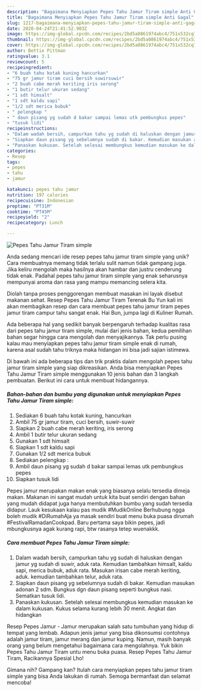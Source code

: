 ```yaml
---
description: "Bagaimana Menyiapkan Pepes Tahu Jamur Tiram simple Anti Gagal"
title: "Bagaimana Menyiapkan Pepes Tahu Jamur Tiram simple Anti Gagal"
slug: 1217-bagaimana-menyiapkan-pepes-tahu-jamur-tiram-simple-anti-gagal
date: 2020-04-24T21:41:52.903Z
image: https://img-global.cpcdn.com/recipes/2bd5a0861974abc4/751x532cq70/pepes-tahu-jamur-tiram-simple-foto-resep-utama.jpg
thumbnail: https://img-global.cpcdn.com/recipes/2bd5a0861974abc4/751x532cq70/pepes-tahu-jamur-tiram-simple-foto-resep-utama.jpg
cover: https://img-global.cpcdn.com/recipes/2bd5a0861974abc4/751x532cq70/pepes-tahu-jamur-tiram-simple-foto-resep-utama.jpg
author: Bettie Pittman
ratingvalue: 3.1
reviewcount: 5
recipeingredient:
- "6 buah tahu kotak kuning hancurkan"
- "75 gr jamur tiram cuci bersih suwirsuwir"
- "2 buah cabe merah keriting iris serong"
- "1 butir telur ukuran sedang"
- "1 sdt himsalt"
- "1 sdt kaldu sapi"
- "1/2 sdt merica bubuk"
- " pelengkap "
- " daun pisang yg sudah d bakar sampai lemas utk pembungkus pepes"
- "tusuk lidi"
recipeinstructions:
- "Dalam wadah bersih, campurkan tahu yg sudah di haluskan dengan jamur yg sudah di suwir, aduk rata. Kemudian tambahkan himsalt, kaldu sapi, merica bubuk, aduk rata. Masukan irisan cabe merah keriting, aduk. kemudian tambahkan telur, aduk rata."
- "Siapkan daun pisang yg sebelumnya sudah di bakar. Kemudian masukan adonan 2 sdm. Bungkus dgn daun pisang seperti bungkus nasi. Sematkan tusuk lidi."
- "Panaskan kukusan. Setelah selesai membungkus kemudian masukan ke dalam kukusan. Kukus selama kurang lebih 30 menit. Angkat dan hidangkan"
categories:
- Resep
tags:
- pepes
- tahu
- jamur

katakunci: pepes tahu jamur 
nutrition: 197 calories
recipecuisine: Indonesian
preptime: "PT31M"
cooktime: "PT45M"
recipeyield: "2"
recipecategory: Lunch

---
```



![Pepes Tahu Jamur Tiram simple](https://img-global.cpcdn.com/recipes/2bd5a0861974abc4/751x532cq70/pepes-tahu-jamur-tiram-simple-foto-resep-utama.jpg)

Anda sedang mencari ide resep pepes tahu jamur tiram simple yang unik? Cara membuatnya memang tidak terlalu sulit namun tidak gampang juga. Jika keliru mengolah maka hasilnya akan hambar dan justru cenderung tidak enak. Padahal pepes tahu jamur tiram simple yang enak seharusnya mempunyai aroma dan rasa yang mampu memancing selera kita.

Diolah tanpa proses penggorengan membuat masakan ini layak disebut makanan sehat. Resep Pepes Tahu Jamur Tiram Terenak Bu Yun kali ini akan membagikan resep dan cara membuat pepes tahu jamur tiram pepes jamur tiram campur tahu sangat enak. Hai Bun, jumpa lagi di Kuliner Rumah.

Ada beberapa hal yang sedikit banyak berpengaruh terhadap kualitas rasa dari pepes tahu jamur tiram simple, mulai dari jenis bahan, kedua pemilihan bahan segar hingga cara mengolah dan menyajikannya. Tak perlu pusing kalau mau menyiapkan pepes tahu jamur tiram simple enak di rumah, karena asal sudah tahu triknya maka hidangan ini bisa jadi sajian istimewa.


Di bawah ini ada beberapa tips dan trik praktis dalam mengolah pepes tahu jamur tiram simple yang siap dikreasikan. Anda bisa menyiapkan Pepes Tahu Jamur Tiram simple menggunakan 10 jenis bahan dan 3 langkah pembuatan. Berikut ini cara untuk membuat hidangannya.

<!--inarticleads1-->

##### Bahan-bahan dan bumbu yang digunakan untuk menyiapkan Pepes Tahu Jamur Tiram simple:

1. Sediakan 6 buah tahu kotak kuning, hancurkan
1. Ambil 75 gr jamur tiram, cuci bersih, suwir-suwir
1. Siapkan 2 buah cabe merah keriting, iris serong
1. Ambil 1 butir telur ukuran sedang
1. Gunakan 1 sdt himsalt
1. Siapkan 1 sdt kaldu sapi
1. Gunakan 1/2 sdt merica bubuk
1. Sediakan  pelengkap :
1. Ambil  daun pisang yg sudah d bakar sampai lemas utk pembungkus pepes
1. Siapkan tusuk lidi


Pepes jamur merupakan makan enak yang biasanya selalu tersedia dimeja makan. Makanan ini sangat mudah untuk kita buat sendiri dengan bahan yang mudah didapat juga hanya membutuhkan bumbu yang sudah tersedia didapur. Lauk kesukaan kalau pas mudik #MudikOnline Berhubung ngga boleh mudik #DiRumahAja ya masak sendiri buat menu buka puasa dirumah #FestivalRamadanCookpad. Baru pertama saya bikin pepes, jadi mbungkusnya agak kurang rapi, btw rasanya tetep wuenakkk. 

<!--inarticleads2-->

##### Cara membuat Pepes Tahu Jamur Tiram simple:

1. Dalam wadah bersih, campurkan tahu yg sudah di haluskan dengan jamur yg sudah di suwir, aduk rata. Kemudian tambahkan himsalt, kaldu sapi, merica bubuk, aduk rata. Masukan irisan cabe merah keriting, aduk. kemudian tambahkan telur, aduk rata.
1. Siapkan daun pisang yg sebelumnya sudah di bakar. Kemudian masukan adonan 2 sdm. Bungkus dgn daun pisang seperti bungkus nasi. Sematkan tusuk lidi.
1. Panaskan kukusan. Setelah selesai membungkus kemudian masukan ke dalam kukusan. Kukus selama kurang lebih 30 menit. Angkat dan hidangkan


Resep Pepes Jamur - Jamur merupakan salah satu tumbuhan yang hidup di tempat yang lembab. Adapun jenis jamur yang bisa dikonsumsi contohnya adalah jamur tiram, jamur merang dan jamur kuping. Namun, masih banyak orang yang belum mengetahui bagaimana cara mengolahnya. Yuk bikin Pepes Tahu Jamur Tiram untu menu buka puasa. Resep Pepes Tahu Jamur Tiram, Racikannya Spesial Lho! 

Gimana nih? Gampang kan? Itulah cara menyiapkan pepes tahu jamur tiram simple yang bisa Anda lakukan di rumah. Semoga bermanfaat dan selamat mencoba!
